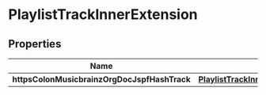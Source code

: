 

# PlaylistTrackInnerExtension


## Properties

| Name | Type | Description | Notes |
|------------ | ------------- | ------------- | -------------|
|**httpsColonMusicbrainzOrgDocJspfHashTrack** | [**PlaylistTrackInnerExtensionHttpsMusicbrainzOrgDocJspfTrack**](PlaylistTrackInnerExtensionHttpsMusicbrainzOrgDocJspfTrack.md) |  |  |



